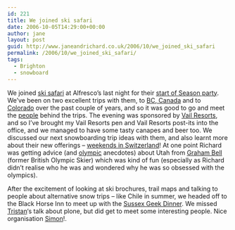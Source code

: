 ```yaml
---
id: 221
title: We joined ski safari
date: 2006-10-05T14:29:00+00:00
author: jane
layout: post
guid: http://www.janeandrichard.co.uk/2006/10/we_joined_ski_safari
permalink: /2006/10/we_joined_ski_safari/
tags:
  - Brighton
  - snowboard
---
```

We joined [ski safari](http://www.skisafari.com/) at Alfresco&#8217;s last night for their [start of Season party](http://www.skisafari.com/news.asp?nID=42). We&#8217;ve been on two excellent trips with them, to [BC, Canada](http://v1.janeandrichard.co.uk/travel/canada2005/) and to [Colorado](http://v1.janeandrichard.co.uk/travel/colorado2006/) over the past couple of years, and so it was good to go and meet the [people](http://www.skisafari.com/team.asp) behind the trips. The evening was sponsored by [Vail Resorts](http://www.skisafari.com/team.asp), and so I&#8217;ve brought my Vail Resorts pen and Vail Resorts post-its into the office, and we managed to have some tasty canapes and beer too. We discussed our next snowboarding trip ideas with them, and also learnt more about their new offerings &#8211; [weekends in Switzerland](http://www.skisafari.com/news.asp?nID=44)! At one point Richard was getting advice (and [olympic](http://www.saltlake2002.com/main.html) anecdotes) about Utah from [Graham Bell](http://news.bbc.co.uk/sportacademy/hi/sa/special_events/winter_sport/newsid_2527000/2527591.stm) (former British Olympic Skier) which was kind of fun (especially as Richard didn&#8217;t realise who he was and wondered why he was so obsessed with the olympics).

After the excitement of looking at ski brochures, trail maps and talking to people about alternative snow trips &#8211; like Chile in summer, we headed off to the Black Horse Inn to meet up with the [Sussex Geek Dinner](http://sussex.geekdinner.co.uk/?p=8). We missed [Tristan](http://www.roddis.org/)&#8216;s talk about plone, but did get to meet some interesting people. Nice organisation [Simon](http://www.harriyott.com/)!.